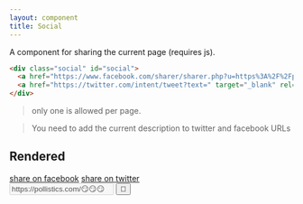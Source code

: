 ```yaml
---
layout: component
title: Social
---
```


A component for sharing the current page (requires js).

```html
<div class="social" id="social">
  <a href="https://www.facebook.com/sharer/sharer.php?u=https%3A%2F%2Fpollistics.com%2F" target="_blank" rel="noopener" class="cta">share on facebook</a>
  <a href="https://twitter.com/intent/tweet?text=" target="_blank" rel="noopener" class="cta">share on twitter</a>
</div>
```

> only one is allowed per page.

> You need to add the current description to twitter and facebook URLs

## Rendered

<div class="social">
  <div class="social--item">
    <a href="https://www.facebook.com/sharer/sharer.php?u=https%3A%2F%2Fpollistics.com%2F😏😏😏&amp;quote=test+en+zo+poll" target="_blank" rel="noopener" class="cta">share on facebook</a>
  <a href="https://twitter.com/intent/tweet?text=test+en+zo+poll%0A%0Avia+Pollistics+%E2%80%94+https%3A%2F%2Fpollistics.com%2F😏😏😏" target="_blank" rel="noopener" class="cta">share on twitter</a>
  </div>
  <div class="social--item" id="social">
    <input disabled value="https://pollistics.com/😏😏😏">
    <button class="social--copy">🔗</button>
  </div>
</div>

